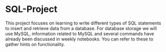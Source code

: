 # SQL-Project
This project focuses on learning to write different types of SQL statements to insert and retrieve data from a database. For database storage we will use MySQL, information related to MySQL and several commands have already been discussed in weekly notebooks. You can refer to these to gather hints on functionality.
